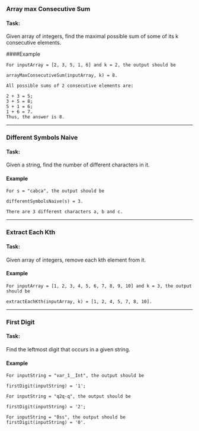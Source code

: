 
### Array max Consecutive Sum
#### Task:
Given array of integers, find the maximal possible sum of some of its k consecutive elements.

####Example

```
For inputArray = [2, 3, 5, 1, 6] and k = 2, the output should be

arrayMaxConsecutiveSum(inputArray, k) = 8.

All possible sums of 2 consecutive elements are:

2 + 3 = 5;
3 + 5 = 8;
5 + 1 = 6;
1 + 6 = 7.
Thus, the answer is 8.
```

---


### Different Symbols Naive
#### Task:
Given a string, find the number of different characters in it.

#### Example

```
For s = "cabca", the output should be

differentSymbolsNaive(s) = 3.

There are 3 different characters a, b and c.
```

---

### Extract Each Kth
#### Task:
Given array of integers, remove each kth element from it.

#### Example

```
For inputArray = [1, 2, 3, 4, 5, 6, 7, 8, 9, 10] and k = 3, the output should be

extractEachKth(inputArray, k) = [1, 2, 4, 5, 7, 8, 10].
```

---

### First Digit
#### Task:
Find the leftmost digit that occurs in a given string.

#### Example

```
For inputString = "var_1__Int", the output should be

firstDigit(inputString) = '1';

For inputString = "q2q-q", the output should be

firstDigit(inputString) = '2';

For inputString = "0ss", the output should be
firstDigit(inputString) = '0'.
```
